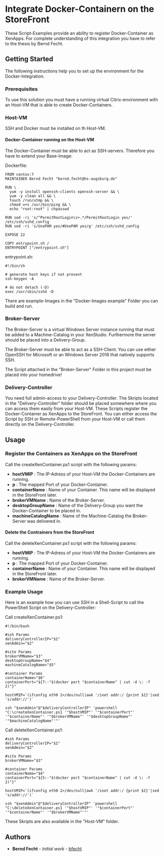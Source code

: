 # Integrate Docker-Containern on the StoreFront

These Script-Examples provide an ability to register Docker-Container as XenApps.
For complete understanding of this integration you have to refer to the thesis by Bernd Fecht.

## Getting Started

The following instructions help you to set up the environment for the Docker-Integration.

### Prerequisites

To use this solution you must have a running virtual Citrix-environment with an Host-VM that is able to create Docker-Containers.

### Host-VM

SSH and Docker must be installed on th Host-VM.

#### Docker-Container running on the Host-VM

The Docker-Container must be able to act as SSH-servers. Therefore you have to extend your Base-Image:

Dockerfile:
```
FROM centos:7
MAINTAINER Bernd Fecht "bernd.fecht@hs-augsburg.de"

RUN \
  yum -y install openssh-clients openssh-server && \
  yum -y clean all && \
  touch /run/utmp && \
  chmod u+s /usr/bin/ping && \
  echo "root:root" | chpasswd
  
RUN sed -ri 's/^PermitRootLogin\s+.*/PermitRootLogin yes/' /etc/ssh/sshd_config
RUN sed -ri 's/UsePAM yes/#UsePAM yes/g' /etc/ssh/sshd_config
  
EXPOSE 22

COPY entrypoint.sh /
ENTRYPOINT ["/entrypoint.sh"]
```

entrypoint.sh:
```
#!/bin/sh

# generate host keys if not present
ssh-keygen -A

# do not detach (-D)
exec /usr/sbin/sshd -D
```

There are example-Images in the "Docker-Images example" Folder you can build and run.

### Broker-Server

The Broker-Server is a virtual Windows Server instance running that must be added to a Machine-Catalog in your XenStudio.
Furthermore the server should be placed into a Delivery-Group.

The Broker-Server must be able to act as a SSH-Client. You can use either OpenSSH for Microsoft or an Windows Server 2016
that natively supports SSH.

The Script attached in the "Broker-Server" Folder in this project must be placed into your homedrive! 

### Delivery-Controller

You need full admin-access to your Delivery-Controller. The Skripts located in the "Delivery-Controller" folder should be placed somewhere
where you can access them easily from your Host-VM. These Scripts register the Docker-Container as XenApps to the StoreFront.
You can either access the Script by SSH or Remote-PowerShell from your Host-VM or call them directly on the Delivery-Controller.

## Usage

### Register the Containers as XenApps on the StoreFront

Call the createXenContainer.ps1 script with the following params: 

* **hostVMIP** : The IP-Adress of your Host-VM the Docker-Containers are running.
* **p** : The mapped Port of your Docker-Container.
* **containerName** : Name of your Container. This name will be displayed in the StoreFront later.
* **brokerVMName** : Name of the Broker-Server.
* **desktopGroupName** : Name of the Delivery-Group you want the Docker-Container to be placed in.
* **machineCatalogName** : Name of the Machine-Catalog the Broker-Server was delivered in.

#### Delete the Contrainers from the StoreFront

Call the deleteXenContainer.ps1 script with the following params: 

* **hostVMIP** : The IP-Adress of your Host-VM the Docker-Containers are running.
* **p** : The mapped Port of your Docker-Container.
* **containerName** : Name of your Container. This name will be displayed in the StoreFront later.
* **brokerVMName** : Name of the Broker-Server.

### Example Usage

Here is an example how you can use SSH in a Shell-Script to call the PowerShell Script on the Delivery-Controller:

Call createXenContainer.ps1:
```
#!/bin/bash

#ssh Params
deliveryControllerIP="$1"
xenAdmin="$2"

#site Params
brokerVMName="$3"
desktopGroupName="$4"
machineCatalogName="$5"

#container Params
containerName="$6"
containerPort="${7:-"$(docker port "$containerName" | cut -d \: -f 2)"}"

hostVMIP=`(ifconfig eth0 2>/dev/null|awk '/inet addr:/ {print $2}'|sed 's/addr://')`

ssh "$xenAdmin"@"$deliveryControllerIP" 'powershell "C:\createXenContainer.ps1 '"$hostVMIP"' '"$containerPort"' '"$containerName"' '"$brokerVMName"' '"$desktopGroupName"' '"$machineCatalogName"'"'

```

Call deleteXenContainer.ps1:
```
#ssh Params
deliveryControllerIP="$1"
xenAdmin="$2"

#site Params
brokerVMName="$3"

#container Params
containerName="$4"
containerPort="${5:-"$(docker port "$containerName" | cut -d \: -f 2)"}"

hostVMIP=`(ifconfig eth0 2>/dev/null|awk '/inet addr:/ {print $2}'|sed 's/addr://')`

ssh "$xenAdmin"@"$deliveryControllerIP" 'powershell "C:\deleteXenContainer.ps1 '"$hostVMIP"' '"$containerPort"' '"$containerName"' '"$brokerVMName"'"'

```

These Skripts are also available in the "Host-VM" folder.

## Authors

* **Bernd Fecht** - *Initial work* - [bfecht](https://github.com/bfecht)